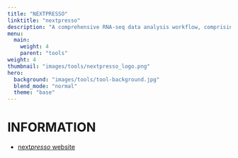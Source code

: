 ```yaml
---
title: "NEXTPRESSO"
linktitle: "nextpresso"
description: "A comprehensive RNA-seq data analysis workflow, comprising the most common needs demanded by experimental biologists."
menu:
  main:
    weight: 4
    parent: "tools"
weight: 4
thumbnail: "images/tools/nextpresso_logo.png"
hero:
  background: "images/tools/tool-background.jpg"
  blend_mode: "normal"
  theme: "base"
---
```


# INFORMATION

- [next*presso* website](http://ubio.bioinfo.cnio.es/people/ograna/nextpresso/)
